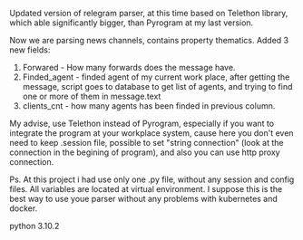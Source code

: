 Updated version of relegram parser, at this time based on Telethon library, which able significantly bigger, than Pyrogram at my last version.

Now we are parsing news channels, contains property thematics.
Added 3 new fields:
1) Forwared - How many forwards does the message have.
2) Finded_agent - finded agent of my current work place, after getting the message, script goes to database to get list of agents, and trying to find one or more of them in message.text
3) clients_cnt - how many agents has been finded in previous column.

My advise, use Telethon instead of Pyrogram, especially if you want to integrate the program at your workplace system, cause here you don't even need to keep .session file, 
possible to set "string connection" (look at the connection in the begining of program), and also you can use http proxy connection.

Ps. At this project i had use only one .py file, without any session and config files.
All variables are located at virtual environment.
I suppose this is the best way to use youe parser without any problems with kubernetes and docker.

python 3.10.2

